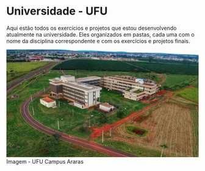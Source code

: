 # Universidade - UFU

Aqui estão todos os exercícios e projetos que estou desenvolvendo atualmente na universidade. Eles organizados em pastas, cada uma com o nome da disciplina correspondente e com os exercícios e projetos finais.

<img src="Imagens/Ufu.jpeg">Imagem - UFU Campus Araras</img>
